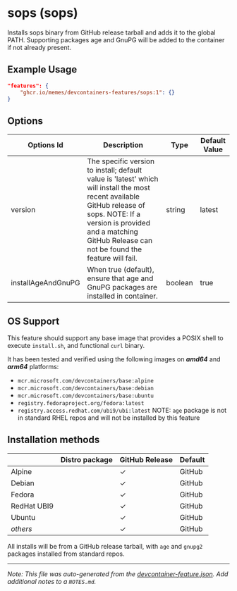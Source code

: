 
# sops (sops)

Installs sops binary from GitHub release tarball and adds it to the global PATH. Supporting packages age and GnuPG will be added to the container if not already present.

## Example Usage

```json
"features": {
    "ghcr.io/memes/devcontainers-features/sops:1": {}
}
```

## Options

| Options Id | Description | Type | Default Value |
|-----|-----|-----|-----|
| version | The specific version to install; default value is 'latest' which will install the most recent available GitHub release of sops. NOTE: If a version is provided and a matching GitHub Release can not be found the feature will fail. | string | latest |
| installAgeAndGnuPG | When true (default), ensure that age and GnuPG packages are installed in container. | boolean | true |

<!-- markdownlint-disable MD041 -->
## OS Support

This feature should support any base image that provides a POSIX shell to execute `install.sh`, and functional `curl`
binary.

It has been tested and verified using the following images on ***amd64*** and ***arm64*** platforms:

* `mcr.microsoft.com/devcontainers/base:alpine`
* `mcr.microsoft.com/devcontainers/base:debian`
* `mcr.microsoft.com/devcontainers/base:ubuntu`
* `registry.fedoraproject.org/fedora:latest`
* `registry.access.redhat.com/ubi9/ubi:latest` NOTE: `age` package is not in standard RHEL repos and will not be installed by this feature

## Installation methods

| |Distro package|GitHub Release|Default|
|-|----|--------------|-------|
|Alpine| | &check; | GitHub |
|Debian| | &check; | GitHub |
|Fedora| | &check; | GitHub |
|RedHat UBI9| | &check; | GitHub |
|Ubuntu| | &check; | GitHub |
|*others*| | &check; | GitHub |

All installs will be from a GitHub release tarball, with `age` and `gnupg2` packages installed from standard repos.


---

_Note: This file was auto-generated from the [devcontainer-feature.json](https://github.com/memes/devcontainers-features/blob/main/src/sops/devcontainer-feature.json).  Add additional notes to a `NOTES.md`._
